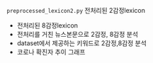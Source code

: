 `preprocessed_lexicon2.py` 전처리된 2감정lexicon
- 전처리된 8감정lexicon
- 전처리를 거친 뉴스본문으로 2감정, 8감정 분석
- dataset에서 제공하는 키워드로 2감정,8감정 분석
- 코로나 확진자 추이 그래프
